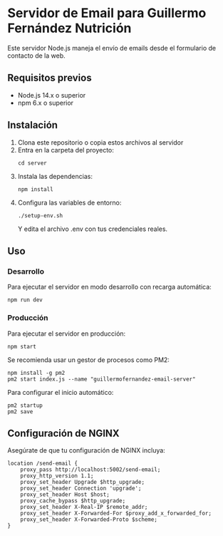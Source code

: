 # Servidor de Email para Guillermo Fernández Nutrición

Este servidor Node.js maneja el envío de emails desde el formulario de contacto de la web.

## Requisitos previos

- Node.js 14.x o superior
- npm 6.x o superior

## Instalación

1. Clona este repositorio o copia estos archivos al servidor
2. Entra en la carpeta del proyecto:
   ```
   cd server
   ```
3. Instala las dependencias:
   ```
   npm install
   ```
4. Configura las variables de entorno:
   ```
   ./setup-env.sh
   ```
   Y edita el archivo .env con tus credenciales reales.

## Uso

### Desarrollo

Para ejecutar el servidor en modo desarrollo con recarga automática:

```
npm run dev
```

### Producción

Para ejecutar el servidor en producción:

```
npm start
```

Se recomienda usar un gestor de procesos como PM2:

```
npm install -g pm2
pm2 start index.js --name "guillermofernandez-email-server"
```

Para configurar el inicio automático:

```
pm2 startup
pm2 save
```

## Configuración de NGINX

Asegúrate de que tu configuración de NGINX incluya:

```nginx
location /send-email {
    proxy_pass http://localhost:5002/send-email;
    proxy_http_version 1.1;
    proxy_set_header Upgrade $http_upgrade;
    proxy_set_header Connection 'upgrade';
    proxy_set_header Host $host;
    proxy_cache_bypass $http_upgrade;
    proxy_set_header X-Real-IP $remote_addr;
    proxy_set_header X-Forwarded-For $proxy_add_x_forwarded_for;
    proxy_set_header X-Forwarded-Proto $scheme;
}
``` 